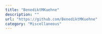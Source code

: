 ```yaml
---
title: "BenediktMKuehne"
description: ""
url: "https://github.com/BenediktMKuehne"
category: "Miscellaneous"
---
```

